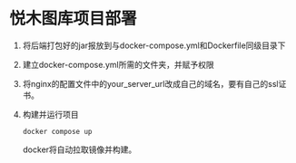 # 悦木图库项目部署

1. 将后端打包好的jar报放到与docker-compose.yml和Dockerfile同级目录下

2. 建立docker-compose.yml所需的文件夹，并赋予权限

3. 将nginx的配置文件中的your_server_url改成自己的域名，要有自己的ssl证书。

4. 构建并运行项目

   ```
   docker compose up
   ```

   docker将自动拉取镜像并构建。
